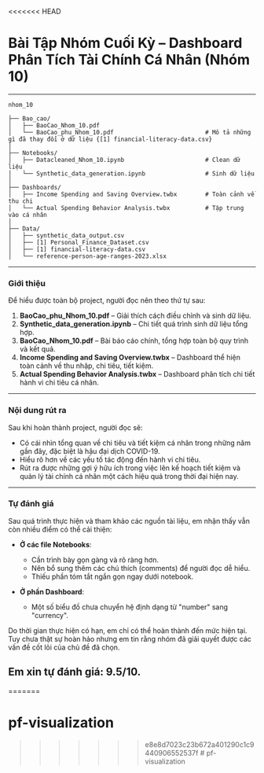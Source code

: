<<<<<<< HEAD
# Bài Tập Nhóm Cuối Kỳ – Dashboard Phân Tích Tài Chính Cá Nhân (Nhóm 10)
---
```
nhom_10

├── Bao_cao/
│   ├── BaoCao_Nhom_10.pdf
│   └── BaoCao_phu_Nhom_10.pdf                          # Mô tả những gì đã thay đổi ở dữ liệu {[1] financial-literacy-data.csv}              
│
├── Notebooks/
│   ├── Datacleaned_Nhom_10.ipynb                       # Clean dữ liệu
│   └── Synthetic_data_generation.ipynb                 # Sinh dữ liệu
│
├── Dashboards/
│   ├── Income Spending and Saving Overview.twbx        # Toàn cảnh về thu chi
│   └── Actual Spending Behavior Analysis.twbx          # Tập trung vào cá nhân
│
├── Data/
│   ├── synthetic_data_output.csv
│   ├── [1] Personal_Finance_Dataset.csv
│   ├── [1] financial-literacy-data.csv
│   └── reference-person-age-ranges-2023.xlsx
```
---

### Giới thiệu

Để hiểu được toàn bộ project, người đọc nên theo thứ tự sau:

1. **BaoCao_phu_Nhom_10.pdf** – Giải thích cách điều chỉnh và sinh dữ liệu.
2. **Synthetic_data_generation.ipynb** – Chi tiết quá trình sinh dữ liệu tổng hợp.
3. **BaoCao_Nhom_10.pdf** – Bài báo cáo chính, tổng hợp toàn bộ quy trình và kết quả.
4. **Income Spending and Saving Overview.twbx** – Dashboard thể hiện toàn cảnh về thu nhập, chi tiêu, tiết kiệm.
5. **Actual Spending Behavior Analysis.twbx** – Dashboard phân tích chi tiết hành vi chi tiêu cá nhân.

---

### Nội dung rút ra

Sau khi hoàn thành project, người đọc sẽ:

- Có cái nhìn tổng quan về chi tiêu và tiết kiệm cá nhân trong những năm gần đây, đặc biệt là hậu đại dịch COVID-19.
- Hiểu rõ hơn về các yếu tố tác động đến hành vi chi tiêu.
- Rút ra được những gợi ý hữu ích trong việc lên kế hoạch tiết kiệm và quản lý tài chính cá nhân một cách hiệu quả trong thời đại hiện nay.

---

### Tự đánh giá

Sau quá trình thực hiện và tham khảo các nguồn tài liệu, em nhận thấy vẫn còn nhiều điểm có thể cải thiện:

- **Ở các file Notebooks**:
  - Cần trình bày gọn gàng và rõ ràng hơn.
  - Nên bổ sung thêm các chú thích (comments) để người đọc dễ hiểu.
  - Thiếu phần tóm tắt ngắn gọn ngay dưới notebook.

- **Ở phần Dashboard**:
  - Một số biểu đồ chưa chuyển hệ định dạng từ "number" sang "currency".

Do thời gian thực hiện có hạn, em chỉ có thể hoàn thành đến mức hiện tại. Tuy chưa thật sự hoàn hảo nhưng em tin rằng nhóm đã giải quyết được các vấn đề cốt lõi của chủ đề đã chọn.  

**Em xin tự đánh giá: 9.5/10**.
---
=======
# pf-visualization
>>>>>>> e8e8d7023c23b672a401290c1c9440906552537f
#   p f - v i s u a l i z a t i o n  
 